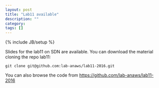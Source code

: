 ```yaml
---
layout: post
title: "Lab11 available"
description: ""
category: 
tags: []
---
```

{% include JB/setup %}

Slides for the lab11 on SDN are available.
You can download the material cloning the repo lab11:
```
git clone git@github.com:lab-anaws/lab11-2016.git
```
You can also browse the code from  <https://github.com/lab-anaws/lab11-2016>

